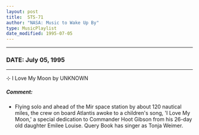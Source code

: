 ```yaml
---
layout: post
title:  STS-71
author: "NASA: Music to Wake Up By"
type: MusicPlaylist
date_modified: 1995-07-05
---
```


----
### DATE: July 05, 1995
----
⊹ I Love My Moon by UNKNOWN

##### Comment:
* Flying solo and ahead of the Mir space station by about 120 nautical miles, the crew on board Atlantis awoke to a children's song, 'I Love My Moon,' a special dedication to Commander Hoot Gibson from his 26-day old daughter Emilee Louise. Query Book has singer as Tonja Weimer.
